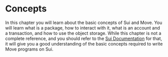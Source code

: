 # Concepts

In this chapter you will learn about the basic concepts of Sui and Move. You will learn what is a package, how to interact with it, what is an account and a transaction, and how to use the object storage. While this chapter is not a complete reference, and you should refer to the [Sui Documentation](https://docs.sui.io) for that, it will give you a good understanding of the basic concepts required to write Move programs on Sui.
